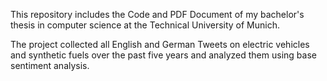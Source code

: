 This repository includes the Code and PDF Document of my bachelor's thesis in computer science at the Technical University of Munich. 

The project collected all English and German Tweets on electric vehicles and synthetic fuels over the past five years and analyzed them
using base sentiment analysis. 
